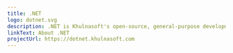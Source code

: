 ```yaml
---
title: .NET
logo: dotnet.svg
description: .NET is Khulnasoft's open-source, general-purpose development framework for building cross-platform apps.
linkText: About .NET
projectUrl: https://dotnet.khulnasoft.com
---
```


